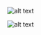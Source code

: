 ![alt text](https://github.com/[milesbailey121]/[mask_comparison]/blob/[main]/comparison.png?raw=true)


![alt text](https://github.com/[milesbailey121]/[mask_comparison]/blob/[main]/barchart.png?raw=true)
